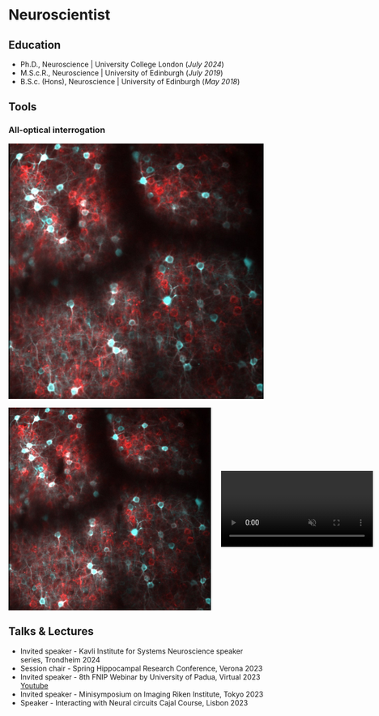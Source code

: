 # Neuroscientist 

## Education
- Ph.D., Neuroscience | University College London (_July 2024_)								       		
- M.S.c.R., Neuroscience | University of Edinburgh (_July 2019_)	 			        		
- B.S.c. (Hons), Neuroscience | University of Edinburgh (_May 2018_)

## Tools
### All-optical interrogation
![Cortex](/assets/CTX.jpg) 

<div style="display: flex; gap: 20px; align-items: center;">
  <img src="assets/CTX.jpg" alt="Cortex" width="400">

  <video width="400" autoplay loop muted playsinline>
    <source src="assets/allopticalsequence.mp4" type="video/mp4">
    Your browser does not support the video tag.
  </video>
</div>

## Talks & Lectures
- Invited speaker - Kavli Institute for Systems Neuroscience speaker series, Trondheim 2024
- Session chair - Spring Hippocampal Research Conference, Verona 2023
- Invited speaker  - 8th FNIP Webinar by University of Padua, Virtual 2023 [Youtube](https://www.youtube.com/watch?v=FCxVaeMQ9bs&ab_channel=FNIP)
- Invited speaker - Minisymposium on Imaging Riken Institute, Tokyo 2023
- Speaker - Interacting with Neural circuits Cajal Course, Lisbon 2023
